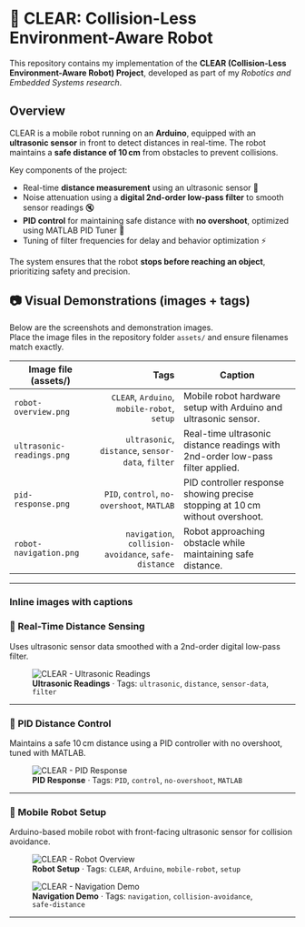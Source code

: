 # 🤖 CLEAR: Collision-Less Environment-Aware Robot

This repository contains my implementation of the **CLEAR (Collision-Less Environment-Aware Robot) Project**, developed as part of my *Robotics and Embedded Systems research*.

##  Overview
CLEAR is a mobile robot running on an **Arduino**, equipped with an **ultrasonic sensor** in front to detect distances in real-time. The robot maintains a **safe distance of 10 cm** from obstacles to prevent collisions.  

Key components of the project:
- Real-time **distance measurement** using an ultrasonic sensor 📏
- Noise attenuation using a **digital 2nd-order low-pass filter** to smooth sensor readings 🔇
- **PID control** for maintaining safe distance with **no overshoot**, optimized using MATLAB PID Tuner 🎯
- Tuning of filter frequencies for delay and behavior optimization ⚡

The system ensures that the robot **stops before reaching an object**, prioritizing safety and precision.

## 📷 Visual Demonstrations (images + tags)

Below are the screenshots and demonstration images.  
Place the image files in the repository folder `assets/` and ensure filenames match exactly.

| Image file (assets/) | Tags | Caption |
|---|---:|---|
| `robot-overview.png` | `CLEAR`, `Arduino`, `mobile-robot`, `setup` | Mobile robot hardware setup with Arduino and ultrasonic sensor. |
| `ultrasonic-readings.png` | `ultrasonic`, `distance`, `sensor-data`, `filter` | Real-time ultrasonic distance readings with 2nd-order low-pass filter applied. |
| `pid-response.png` | `PID`, `control`, `no-overshoot`, `MATLAB` | PID controller response showing precise stopping at 10 cm without overshoot. |
| `robot-navigation.png` | `navigation`, `collision-avoidance`, `safe-distance` | Robot approaching obstacle while maintaining safe distance. |

---

### Inline images with captions

### 📏 Real-Time Distance Sensing
Uses ultrasonic sensor data smoothed with a 2nd-order digital low-pass filter.

<figure>
  <img src="assets/ultrasonic-readings.png" alt="CLEAR - Ultrasonic Readings" />
  <figcaption><strong>Ultrasonic Readings</strong> · Tags: <code>ultrasonic</code>, <code>distance</code>, <code>sensor-data</code>, <code>filter</code></figcaption>
</figure>

---

### 🎯 PID Distance Control
Maintains a safe 10 cm distance using a PID controller with no overshoot, tuned with MATLAB.

<figure>
  <img src="assets/pid-response.png" alt="CLEAR - PID Response" />
  <figcaption><strong>PID Response</strong> · Tags: <code>PID</code>, <code>control</code>, <code>no-overshoot</code>, <code>MATLAB</code></figcaption>
</figure>

---

### 🤖 Mobile Robot Setup
Arduino-based mobile robot with front-facing ultrasonic sensor for collision avoidance.

<figure>
  <img src="assets/robot-overview.png" alt="CLEAR - Robot Overview" />
  <figcaption><strong>Robot Setup</strong> · Tags: <code>CLEAR</code>, <code>Arduino</code>, <code>mobile-robot</code>, <code>setup</code></figcaption>
</figure>

<figure>
  <img src="assets/robot-navigation.png" alt="CLEAR - Navigation Demo" />
  <figcaption><strong>Navigation Demo</strong> · Tags: <code>navigation</code>, <code>collision-avoidance</code>, <code>safe-distance</code></figcaption>
</figure>

---
